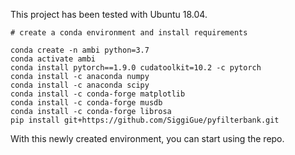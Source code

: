 This project has been tested with Ubuntu 18.04.

```
# create a conda environment and install requirements

conda create -n ambi python=3.7
conda activate ambi
conda install pytorch==1.9.0 cudatoolkit=10.2 -c pytorch
conda install -c anaconda numpy
conda install -c anaconda scipy 
conda install -c conda-forge matplotlib
conda install -c conda-forge musdb
conda install -c conda-forge librosa
pip install git+https://github.com/SiggiGue/pyfilterbank.git    

```
With this newly created environment, you can start using the repo.
